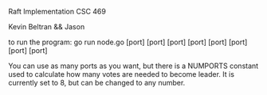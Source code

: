 Raft Implementation CSC 469

Kevin Beltran && Jason 

to run the program:
go run node.go [port] [port] [port] [port] [port] [port] [port] [port]

You can use as many ports as you want, but there is a NUMPORTS constant used to calculate how many votes are needed to become leader.
It is currently set to 8, but can be changed to any number.



